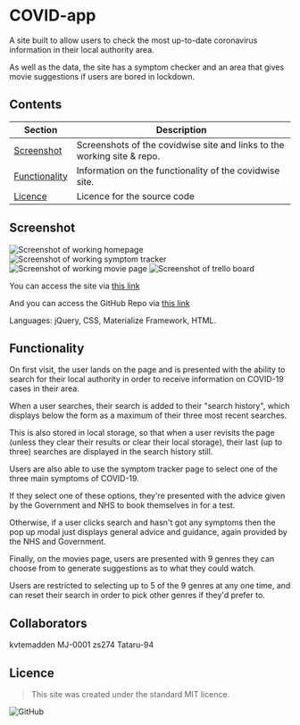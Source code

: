 # COVID-app
A site built to allow users to check the most up-to-date coronavirus information in their local authority area.

As well as the data, the site has a symptom checker and an area that gives movie suggestions if users are bored in lockdown.

## Contents
Section | Description
------------ | -------------
[Screenshot](#screenshot) | Screenshots of the covidwise site and links to the working site & repo.
[Functionality](#functionality) | Information on the functionality of the covidwise site.
[Licence](#licence) | Licence for the source code

## Screenshot
![Screenshot of working homepage](/Assets/Images/covidwise-home.PNG)
![Screenshot of working symptom tracker](/Assets/Images/covidwise-symptom-tracker.PNG)
![Screenshot of working movie page](/Assets/Images/covidwise-movies.PNG)
![Screenshot of trello board](/Assets/Images/trello-board.PNG)

You can access the site via [this link](https://kvtemadden.github.io/Covidwise/)

And you can access the GitHub Repo via [this link](https://github.com/kvtemadden/covidwise/)

Languages: jQuery, CSS, Materialize Framework, HTML.

## Functionality
On first visit, the user lands on the page and is presented with the ability to search for their local authority in order to receive information on COVID-19 cases in their area.

When a user searches, their search is added to their "search history", which displays below the form as a maximum of their three most recent searches.

This is also stored in local storage, so that when a user revisits the page (unless they clear their results or clear their local storage), their last (up to three) searches are displayed in the search history still.

Users are also able to use the symptom tracker page to select one of the three main symptoms of COVID-19. 

If they select one of these options, they're presented with the advice given by the Government and NHS to book themselves in for a test. 

Otherwise, if a user clicks search and hasn't got any symptoms then the pop up modal just displays general advice and guidance, again provided by the NHS and Government.

Finally, on the movies page, users are presented with 9 genres they can choose from to generate suggestions as to what they could watch.

Users are restricted to selecting up to 5 of the 9 genres at any one time, and can reset their search in order to pick other genres if they'd prefer to.

## Collaborators
kvtemadden
MJ-0001
zs274
Tataru-94

## Licence
> This site was created under the standard MIT licence.

![GitHub](https://img.shields.io/github/license/kvtemadden/portfolio?color=%23203333&label=LICENCED%20AS&style=for-the-badge)
